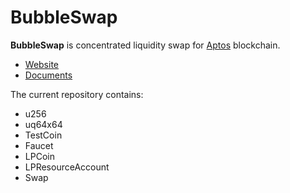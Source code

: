 # BubbleSwap

**BubbleSwap** is concentrated liquidity swap for [Aptos](https://www.aptos.com/) blockchain. 

* [Website](https://bubbleswap.co)
* [Documents](https://docs.bubbleswap.co)

The current repository contains: 

* u256
* uq64x64
* TestCoin
* Faucet
* LPCoin
* LPResourceAccount
* Swap
